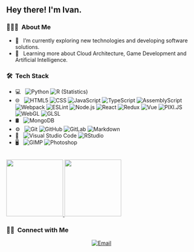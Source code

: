 <h2> Hey there! I'm Ivan.</h2>

<h3> 👨🏻‍💻 &nbsp;About Me </h3>

- 🔭 &nbsp; I’m currently exploring new technologies and developing software solutions.
- 🌱 &nbsp; Learning more about Cloud Architecture, Game Development and Artificial Intelligence.

<h3> 🛠 &nbsp;Tech Stack</h3>

- 💻 &nbsp;
  ![Python](https://img.shields.io/badge/-Python-333333?style=flat&logo=python)
  ![R (Statistics)](https://img.shields.io/badge/-R-333333?style=flat&logo=R&logoColor=276DC3)
- 🌐 &nbsp;
  ![HTML5](https://img.shields.io/badge/-HTML5-333333?style=flat&logo=HTML5)
  ![CSS](https://img.shields.io/badge/-CSS-333333?style=flat&logo=CSS3&logoColor=1572B6)
  ![JavaScript](https://img.shields.io/badge/-JavaScript-333333?style=flat&logo=javascript)
  ![TypeScript](https://img.shields.io/badge/-TypeScript-333333?style=flat&logo=typescript)
  ![AssemblyScript](https://img.shields.io/badge/-AssemblyScript-333333?style=flat&logo=assemblyscript)
  ![Webpack](https://img.shields.io/badge/-Webpack-333333?style=flat&logo=webpack&logoColor=563D7C)
  ![ESLint](https://img.shields.io/badge/-ESLint-333333?style=flat&logo=eslint)
  ![Node.js](https://img.shields.io/badge/-Node.js-333333?style=flat&logo=node.js)
  ![React](https://img.shields.io/badge/-React-333333?style=flat&logo=react)
  ![Redux](https://img.shields.io/badge/-Redux-333333?style=flat&logo=redux)
  ![Vue](https://img.shields.io/badge/-Vue-333333?style=flat&logo=vue.js)
  ![PIXI.JS](https://img.shields.io/badge/-PIXI.JS-333333?style=flat)
  ![WebGL](https://img.shields.io/badge/-WebGL-333333?style=flat&logo=webgl)
  ![GLSL](https://img.shields.io/badge/-GLSL-333333?style=flat&logo=GLSL)
- 🛢 &nbsp;
  ![MongoDB](https://img.shields.io/badge/-MongoDB-333333?style=flat&logo=mongodb)
- ⚙️ &nbsp;
  ![Git](https://img.shields.io/badge/-Git-333333?style=flat&logo=git)
  ![GitHub](https://img.shields.io/badge/-GitHub-333333?style=flat&logo=github)
  ![GitLab](https://img.shields.io/badge/-GitLab-333333?style=flat&logo=gitlab)
  ![Markdown](https://img.shields.io/badge/-Markdown-333333?style=flat&logo=markdown)
- 🔧 &nbsp;
  ![Visual Studio Code](https://img.shields.io/badge/-Visual%20Studio%20Code-333333?style=flat&logo=visual-studio-code&logoColor=007ACC)
  ![RStudio](https://img.shields.io/badge/-RStudio-333333?style=flat&logo=rstudio)
- 🖥 &nbsp;
  ![GIMP](https://img.shields.io/badge/-GIMP-333333?style=flat&logo=GIMP)
  ![Photoshop](https://img.shields.io/badge/-Photoshop-333333?style=flat&logo=adobe-photoshop)

<br/>

<a href="https://github.com/Yahnych">
  <img height="150em" src="https://github-readme-stats.vercel.app/api?username=Yahnych&theme=synthwave&show_icons=true" />
  <img height="150em" src="https://github-readme-stats.vercel.app/api/top-langs/?username=Yahnych&theme=synthwave&layout=compact" />
</a>

<br/>

<h3> 🤝🏻 &nbsp;Connect with Me </h3>

<p align="center">
<a href="mailto:avsingh@umass.edu"><img alt="Email" src="https://img.shields.io/badge/Email-ivan777yahnych@gmail.com-blue?style=flat-square&logo=gmail"></a>
</p>
